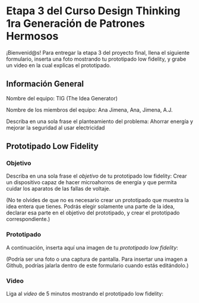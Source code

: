 # Etapa 3 del Curso Design Thinking 1ra Generación de Patrones Hermosos

¡Bienvenid@s!
Para entregar la etapa 3 del proyecto final, llena el siguiente formulario, inserta una foto mostrando tu prototipado low fidelity, y grabe un video en la cual explicas el prototipado.

## Información General

Nombre del equipo: TIG (The Idea Generator)

Nombre de los miembros del equipo: Ana Jimena, Ana, Jimena, A.J.

Describa en una sola frase el planteamiento del problema: Ahorrar energía y mejorar la seguridad al usar electricidad

## Prototipado Low Fidelity

### Objetivo

Describa en una sola frase el _objetivo_ de tu prototipado low fidelity: Crear un dispositivo capaz de hacer microahorros de energía y que permita cuidar los aparatos de las fallas de voltaje.


(No te olvides de que no es necesario crear un prototipado que muestra la idea entera que tienes. Podrás elegir solamente una parte de la idea, declarar esa parte en el objetivo del prototipado, y crear el prototipado correspondiente.)

### Prototipado

A continuación, inserta aquí una imagen de tu _prototipado low fidelity_:



(Podría ser una foto o una captura de pantalla. Para insertar una imagen a Github, podrías jalarla dentro de este formulario cuando estás editándolo.)

### Video

Liga al _video_ de 5 minutos mostrando el prototipado low fidelity:
